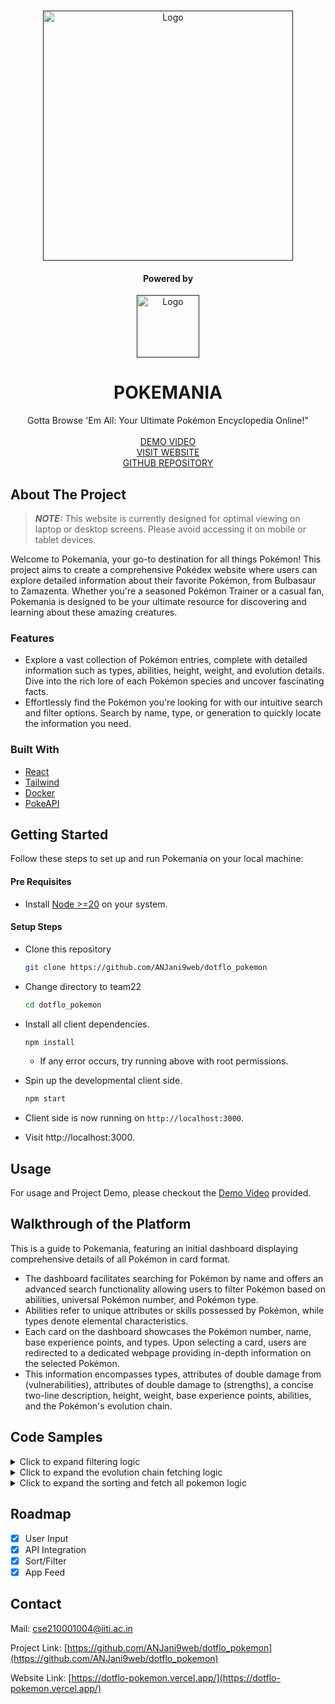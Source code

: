 <!-- Improved compatibility of back to top link: See: https://github.com/othneildrew/Best-README-Template/pull/73 -->
<a name="readme-top"></a>
<!--
*** Thanks for checking out the Best-README-Template. If you have a suggestion
*** that would make this better, please fork the repo and create a pull request
*** or simply open an issue with the tag "enhancement".
*** Don't forget to give the project a star!
*** Thanks again! Now go create something AMAZING! :D
-->



<!-- PROJECT SHIELDS -->
<!--
*** I'm using markdown "reference style" links for readability.
*** Reference links are enclosed in brackets [ ] instead of parentheses ( ).
*** See the bottom of this document for the declaration of the reference variables
*** for contributors-url, forks-url, etc. This is an optional, concise syntax you may use.
*** https://www.markdownguide.org/basic-syntax/#reference-style-links
-->


<!-- PROJECT LOGO -->
<br />

<div align="center">
  <a href="">
    <img src="https://res.cloudinary.com/abhi9av/image/upload/v1703694626/eiziglbrzw8dhrjfqeqh.png" alt="Logo" width="400" height="">
  </a>

  <h4 align="center">Powered by</h4>
  <a href="">
    <img src="https://pokeapi.co/static/pokeapi_256.3fa72200.png" alt="Logo" width="100" height="">
  </a>
  <h1 align="center">POKEMANIA</h1>

  <p align="center">
  Gotta Browse 'Em All: Your Ultimate Pokémon Encyclopedia Online!"
    <br />
    <br />
    <a href="https://res.cloudinary.com/abhi9av/video/upload/v1703701493/w4n1wkeegfvmk8k3x1my.mp4">DEMO VIDEO</a>
    <br />
    <a href="https://dotflo-pokemon.vercel.app/">VISIT WEBSITE</a>
    <br />
    <a href="https://github.com/ANJani9web/dotflo_pokemon">GITHUB REPOSITORY</a>
  </p>
</div>



<!-- ABOUT THE PROJECT -->
## About The Project

> **_NOTE:_** 
This website is currently designed for optimal viewing on laptop or desktop screens. Please avoid accessing it on mobile or tablet devices.

Welcome to Pokemania, your go-to destination for all things Pokémon! This project aims to create a comprehensive Pokédex website where users can explore detailed information about their favorite Pokémon, from Bulbasaur to Zamazenta. Whether you're a seasoned Pokémon Trainer or a casual fan, Pokemania is designed to be your ultimate resource for discovering and learning about these amazing creatures.

### Features
* Explore a vast collection of Pokémon entries, complete with detailed information such as types, abilities, height, weight, and evolution details. Dive into the rich lore of each Pokémon species and uncover fascinating facts.
* Effortlessly find the Pokémon you're looking for with our intuitive search and filter options. Search by name, type, or generation to quickly locate the information you need.


### Built With

* [React](https://legacy.reactjs.org/)
* [Tailwind](https://tailwindcss.com/)
* [Docker](https://www.docker.com/)
* [PokeAPI](https://pokeapi.co/)



<!-- GETTING STARTED -->
## Getting Started

Follow these steps to set up and run Pokemania on your local machine:

#### Pre Requisites

* Install [Node >=20](https://nodejs.org/en/download) on your system.

#### Setup Steps

* Clone this repository
    ```sh
    git clone https://github.com/ANJani9web/dotflo_pokemon
    ```

* Change directory to team22
    ```sh
    cd dotflo_pokemon
    ```

* Install all client dependencies.
  ```sh
  npm install
  ```

  * If any error occurs, try running above with root permissions.

* Spin up the developmental client side.

  ```sh
  npm start
  ```

* Client side is now running on ```http://localhost:3000```.

* Visit http://localhost:3000.




<!-- USAGE EXAMPLES -->
## Usage

For usage and Project Demo, please checkout the [Demo Video](https://res.cloudinary.com/abhi9av/video/upload/v1703701493/w4n1wkeegfvmk8k3x1my.mp4) provided.

## Walkthrough of the Platform

This is a guide to Pokemania, featuring an initial dashboard displaying comprehensive details of all Pokémon in card format. 
* The dashboard facilitates searching for Pokémon by name and offers an advanced search functionality allowing users to filter Pokémon based on abilities, universal Pokémon number, and Pokémon type. 
* Abilities refer to unique attributes or skills possessed by Pokémon, while types denote elemental characteristics. 
* Each card on the dashboard showcases the Pokémon number, name, base experience points, and types. Upon selecting a card, users are redirected to a dedicated webpage providing in-depth information on the selected Pokémon. 
* This information encompasses types, attributes of double damage from (vulnerabilities), attributes of double damage to (strengths), a concise two-line description, height, weight, base experience points, abilities, and the Pokémon's evolution chain.

## Code Samples
<details>
  <summary>Click to expand filtering logic</summary>

  ```javascript
  const handleFilter = () => {
        const limit = maxVal - minVal + 1;
        const offset = minVal - 1;
        let typeUrl = [];
        for (let i = 0; i < types.length; i++) {
            typeUrl.push(`https://pokeapi.co/api/v2/type/${types[i].toLowerCase()}`);
        }
        if (abilityFilter !== null) typeUrl.push(`https://pokeapi.co/api/v2/ability/${abilityFilter}`);
        typeUrl.push(`https://pokeapi.co/api/v2/pokemon?limit=${limit}&offset=${offset}`);
        console.log(typeUrl);
        Promise.all(typeUrl.map((url, i) => fetch(url)))
            .then(responses => Promise.all(responses.map(response => response.json())))
            .then(dataArray => {
                const pokemonArrays = dataArray.map((data, i) => {
                    if (i === dataArray.length - 1) {
                        return data.results || [];
                    } else {
                        return data.pokemon.map(p => p.pokemon);
                    }
                });

                const commonPokemons = pokemonArrays.reduce((common, current) =>
                    common.filter(pokemon => current.some(p => p.name === pokemon.name))
                );
                setAllPokemons(commonPokemons);
            })
            .catch(error => console.error('Error fetching data:', error));
    }
  
  ```
</details>

<details>
<summary>Click to expand the evolution chain fetching logic</summary>

```javascript

useEffect(() => {
        const fetchAllEvolutionChains = async () => {
            try {
                const response = await axios.get('https://pokeapi.co/api/v2/evolution-chain?limit=541');
                const evolutionChainURLs = response.data.results.map((result) => result.url);
                const chainMap = {};

                // Fetch and process each evolution chain
                await Promise.all(evolutionChainURLs.map(async (url) => {
                    const chainResponse = await axios.get(url);
                    const evolutionData = chainResponse.data.chain;
                    const evolutionArray = buildEvolutionArray(evolutionData);

                    // Update the chainMap for each Pokémon in the evolution chain
                    evolutionArray.forEach((pokemon) => {
                        chainMap[pokemon] = evolutionArray;
                    });
                }));

                setEvolutionChains(chainMap);
            } catch (error) {
                console.error('Error fetching evolution chains:', error);
            }
        };

        // Recursive function to build the evolution array
        const buildEvolutionArray = (evolutionData) => {
            const evolvesTo = evolutionData.evolves_to.flatMap((evolution) => {
                return buildEvolutionArray(evolution);
            });

            return [evolutionData.species.name, ...evolvesTo];
        };

        fetchAllEvolutionChains();
    }, []);
```
</details>

<details>
<summary>Click to expand the sorting and fetch all pokemon logic</summary>

```javascript

const getAllPokemon = () => {
    fetch("https://pokeapi.co/api/v2/pokemon?limit=1302")
      .then((response) => response.json())
      .then((data) => {
        // setAllPokemons(data.results);
        // setFullPokemons(data.results);
        console.log(sort)
        console.log("anbfhjksdbvfhkwevfeghkjvdf wjehd")
        switch (sort) {
          case "1":
            setAllPokemons([...data.results].sort((a, b) => parseInt(a.url.split("/")[6]) - parseInt(b.url.split("/")[6])));
            break;
          case "2":
            setAllPokemons([...data.results].sort((a, b) => parseInt(b.url.split("/")[6]) - parseInt(a.url.split("/")[6])));
            break;
          case "3":
            setAllPokemons([...data.results].sort((a, b) => a.name.localeCompare(b.name)));
            break;
          case "4":
            setAllPokemons([...data.results].sort((a, b) => b.name.localeCompare(a.name)));
            break;
          default:
            setAllPokemons([...data.results]);
        }
      });
  };
```
</details>


<!-- ROADMAP -->
## Roadmap

- [x] User Input
- [x] API Integration
- [x] Sort/Filter
- [x] App Feed

<!-- CONTACT -->
## Contact

Mail: [cse210001004@iiti.ac.in](cse210001004@iiti.ac.in)

Project Link: [https://github.com/ANJani9web/dotflo_pokemon](https://github.com/ANJani9web/dotflo_pokemon)

Website Link: [https://dotflo-pokemon.vercel.app/](https://dotflo-pokemon.vercel.app/)




<!-- MARKDOWN LINKS & IMAGES -->
<!-- https://www.markdownguide.org/basic-syntax/#reference-style-links -->
[contributors-shield]: https://img.shields.io/github/contributors/othneildrew/Best-README-Template.svg?style=for-the-badge
[contributors-url]: https://github.com/othneildrew/Best-README-Template/graphs/contributors
[forks-shield]: https://img.shields.io/github/forks/othneildrew/Best-README-Template.svg?style=for-the-badge
[forks-url]: https://github.com/othneildrew/Best-README-Template/network/members
[stars-shield]: https://img.shields.io/github/stars/othneildrew/Best-README-Template.svg?style=for-the-badge
[stars-url]: https://github.com/othneildrew/Best-README-Template/stargazers
[issues-shield]: https://img.shields.io/github/issues/othneildrew/Best-README-Template.svg?style=for-the-badge
[issues-url]: https://github.com/othneildrew/Best-README-Template/issues
[license-shield]: https://img.shields.io/github/license/othneildrew/Best-README-Template.svg?style=for-the-badge
[license-url]: https://github.com/othneildrew/Best-README-Template/blob/master/LICENSE.txt
[linkedin-shield]: https://img.shields.io/badge/-LinkedIn-black.svg?style=for-the-badge&logo=linkedin&colorB=555
[linkedin-url]: https://linkedin.com/in/othneildrew
[product-screenshot]: images/screenshot.png
[Next.js]: https://img.shields.io/badge/next.js-000000?style=for-the-badge&logo=nextdotjs&logoColor=white
[Next-url]: https://nextjs.org/
[React.js]: https://img.shields.io/badge/React-20232A?style=for-the-badge&logo=react&logoColor=61DAFB
[React-url]: https://reactjs.org/
[Vue.js]: https://img.shields.io/badge/Vue.js-35495E?style=for-the-badge&logo=vuedotjs&logoColor=4FC08D
[Vue-url]: https://vuejs.org/
[Angular.io]: https://img.shields.io/badge/Angular-DD0031?style=for-the-badge&logo=angular&logoColor=white
[Angular-url]: https://angular.io/
[Svelte.dev]: https://img.shields.io/badge/Svelte-4A4A55?style=for-the-badge&logo=svelte&logoColor=FF3E00
[Svelte-url]: https://svelte.dev/
[Laravel.com]: https://img.shields.io/badge/Laravel-FF2D20?style=for-the-badge&logo=laravel&logoColor=white
[Laravel-url]: https://laravel.com
[Bootstrap.com]: https://img.shields.io/badge/Bootstrap-563D7C?style=for-the-badge&logo=bootstrap&logoColor=white
[Bootstrap-url]: https://getbootstrap.com
[JQuery.com]: https://img.shields.io/badge/jQuery-0769AD?style=for-the-badge&logo=jquery&logoColor=white
[JQuery-url]: https://jquery.com 
